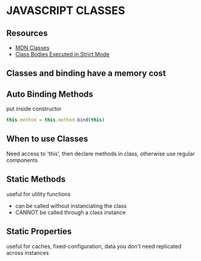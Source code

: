 # JAVASCRIPT CLASSES

## Resources

- [MDN Classes](https://developer.mozilla.org/en-US/docs/Web/JavaScript/Reference/Classes)
- [Class Bodies Executed in Strict Mode](https://developer.mozilla.org/en-US/docs/Web/JavaScript/Reference/Strict_mode)

## Classes and binding have a memory cost

## Auto Binding Methods

put inside constructor

```javascript
this.method = this.method.bind(this)
```

## When to use Classes

Need access to 'this', then declare methods in class, otherwise use regular
components

## Static Methods

useful for utility functions

- can be called without instanciating the class
- CANNOT be called through a class instance

## Static Properties

useful for caches, fixed-configuration, data you don't need replicated across instances
